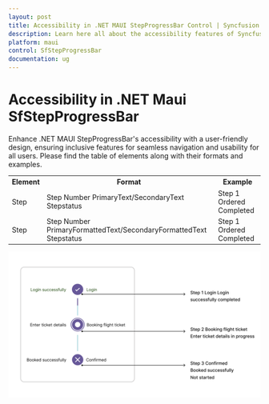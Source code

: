 ```yaml
---
layout: post
title: Accessibility in .NET MAUI StepProgressBar Control | Syncfusion
description: Learn here all about the accessibility features of Syncfusion .NET MAUI StepProgressBar (SfStepProgressBar) control.
platform: maui
control: SfStepProgressBar
documentation: ug
---
```


# Accessibility in .NET Maui SfStepProgressBar

Enhance .NET MAUI StepProgressBar's accessibility with a user-friendly design, ensuring inclusive features for seamless navigation and usability for all users. Please find the table of elements along with their formats and examples.

<table>
<tr>
<th>Element</th>
<th>Format</th>
<th>Example</th>
</tr>
<tr>
<td>Step</td>
<td>Step Number PrimaryText/SecondaryText Stepstatus</td>
<td>Step 1 Ordered Completed </td>
</tr>
<tr>
<td>Step</td>
<td>Step Number PrimaryFormattedText/SecondaryFormattedText Stepstatus</td>
<td>Step 1 Ordered Completed </td>
</tr>
</table>

 ![Accessibility in .NET MAUI SfStepProgressBar.](images/accessibility/maui-stepprogressbar-accessibility.png)

